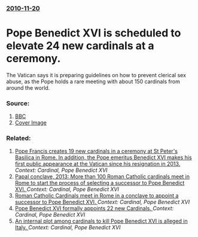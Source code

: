 ### [2010-11-20](/news/2010/11/20/index.md)

# Pope Benedict XVI is scheduled to elevate 24 new cardinals at a ceremony. 

The Vatican says it is preparing guidelines on how to prevent clerical sex abuse, as the Pope holds a rare meeting with about 150 cardinals from around the world.


### Source:

1. [BBC](http://www.bbc.co.uk/news/world-europe-11802015)
1. [Cover Image](http://www.bbc.co.uk/news/special/2015/newsspec_10857/bbc_news_logo.png?cb=1)

### Related:

1. [Pope Francis creates 19 new cardinals in a ceremony at St Peter's Basilica in Rome. In addition, the Pope emeritus Benedict XVI makes his first public appearance at the Vatican since his resignation in 2013. ](/news/2014/02/22/pope-francis-creates-19-new-cardinals-in-a-ceremony-at-st-peter-s-basilica-in-rome-in-addition-the-pope-emeritus-benedict-xvi-makes-his-fi.md) _Context: Cardinal, Pope Benedict XVI_
2. [Papal conclave, 2013: More than 100 Roman Catholic cardinals meet in Rome to start the process of selecting a successor to Pope Benedict XVI. ](/news/2013/03/4/papal-conclave-2013-more-than-100-roman-catholic-cardinals-meet-in-rome-to-start-the-process-of-selecting-a-successor-to-pope-benedict-xvi.md) _Context: Cardinal, Pope Benedict XVI_
3. [Roman Catholic Cardinals meet in Rome in a conclave to appoint a successor to Pope Benedict XVI. ](/news/2013/03/12/roman-catholic-cardinals-meet-in-rome-in-a-conclave-to-appoint-a-successor-to-pope-benedict-xvi.md) _Context: Cardinal, Pope Benedict XVI_
4. [Pope Benedict XVI formally appoints 22 new Cardinals. ](/news/2012/02/18/pope-benedict-xvi-formally-appoints-22-new-cardinals.md) _Context: Cardinal, Pope Benedict XVI_
5. [An internal plot among cardinals to kill Pope Benedict XVI is alleged in Italy. ](/news/2012/02/10/an-internal-plot-among-cardinals-to-kill-pope-benedict-xvi-is-alleged-in-italy.md) _Context: Cardinal, Pope Benedict XVI_

